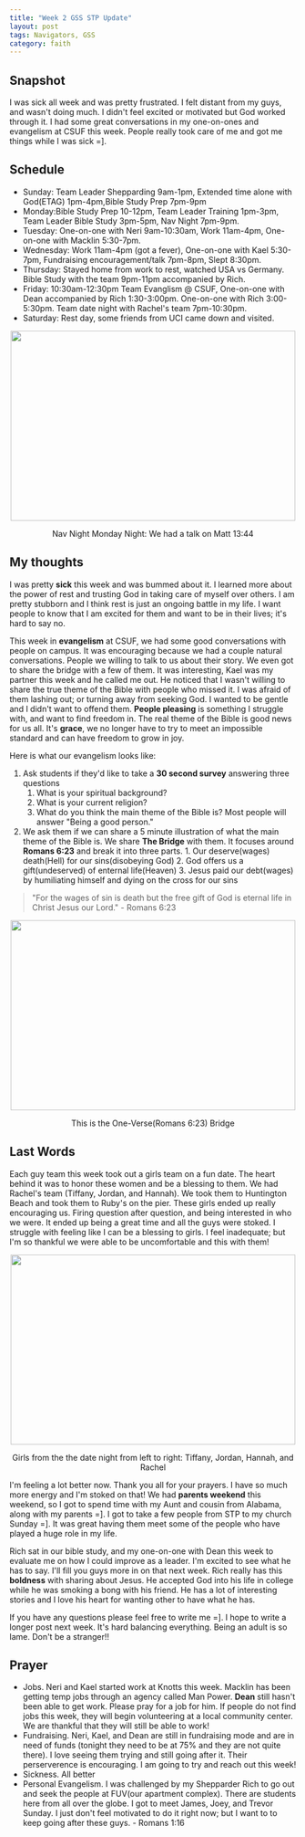```yaml
---
title: "Week 2 GSS STP Update"
layout: post
tags: Navigators, GSS
category: faith
---
```


Snapshot
------------
I was sick all week and was pretty frustrated. I felt distant from my guys, and wasn't doing much. I didn't feel excited or motivated but God worked through it. I had some great conversations in my one-on-ones and evangelism at CSUF this week. People really took care of me and got me things while I was sick =].

Schedule
-------------
- Sunday: Team Leader Shepparding 9am-1pm, Extended time alone with God(ETAG) 1pm-4pm,Bible Study Prep 7pm-9pm
- Monday:Bible Study Prep 10-12pm, Team Leader Training 1pm-3pm, Team Leader Bible Study 3pm-5pm, Nav Night 7pm-9pm.
- Tuesday: One-on-one with Neri 9am-10:30am, Work 11am-4pm, One-on-one with Macklin 5:30-7pm.
- Wednesday: Work 11am-4pm (got a fever), One-on-one with Kael 5:30-7pm, Fundraising encouragement/talk 7pm-8pm, Slept 8:30pm. 
- Thursday: Stayed home from work to rest, watched USA vs Germany. Bible Study with the team 9pm-11pm accompanied by Rich.
- Friday: 10:30am-12:30pm Team Evanglism @ CSUF, One-on-one with Dean accompanied by Rich 1:30-3:00pm. One-on-one with Rich 3:00-5:30pm. Team date night with Rachel's team 7pm-10:30pm. 
- Saturday: Rest day, some friends from UCI came down and visited.

<div style="text-align:center"><img src="https://farm4.staticflickr.com/3885/14562116835_3f4bf3eb4f.jpg" width="500" height="333" align="center"><p>Nav Night Monday Night: We had a talk on Matt 13:44</p></div>
	
My thoughts
-------------
I was pretty **sick** this week and was bummed about it. I learned more about the power of rest and trusting God in taking care of myself over others. I am pretty stubborn and I think rest is just an ongoing battle in my life. I want people to know that I am excited for them and want to be in their lives; it's hard to say no.

This week in **evangelism** at CSUF, we had some good conversations with people on campus. It was encouraging because we had a couple natural conversations. People we willing to talk to us about their story. We even got to share the bridge with a few of them. It was interesting,  Kael was my partner this week and he called me out. He noticed that I wasn't willing to share the true theme of the Bible with people who missed it. I was afraid of them lashing out; or turning away from seeking God. I wanted to be gentle and I didn't want to offend them. **People pleasing** is something I struggle with, and want to find freedom in. The real theme of the Bible is good news for us all. It's **grace**, we no longer have to try to meet an impossible standard and can have freedom to grow in joy.

Here is what our evangelism looks like:

1. Ask students if they'd like to take a **30 second survey** answering three questions
	1. What is your spiritual background?
	2. What is your current religion?
	3. What do you think the main theme of the Bible is? Most people will answer "Being a good person." 
2. We ask them if we can share a 5 minute illustration of what the main theme of the Bible is.
	We share **The Bridge** with them. It focuses around **Romans 6:23** and break it into three parts.
		1. Our deserve(wages) death(Hell) for our sins(disobeying God)
		2. God offers us a gift(undeserved) of enternal life(Heaven)
		3. Jesus paid our debt(wages) by humiliating himself and dying on the cross for our sins
> "For the wages of sin is death but the free gift of God is eternal life in Christ Jesus our Lord." - Romans 6:23		

<div style="text-align:center"><img src="https://farm6.staticflickr.com/5508/14375625257_f00c837375.jpg" width="500" height="333" align="center"><p>This is the One-Verse(Romans 6:23) Bridge</p></div>

Last Words
-------------
Each guy team this week took out a girls team on a fun date. The heart behind it was to honor these women and be a blessing to them. We had Rachel's team (Tiffany, Jordan, and Hannah). We took them to Huntington Beach and took them to Ruby's on the pier. These girls ended up really encouraging us. Firing question after question, and being interested in who we were. It ended up being a great time and all the guys were stoked. I struggle with feeling like I can be a blessing to girls. I feel inadequate; but I'm so thankful we were able to be uncomfortable and this with them!

<div style="text-align:center"><img src="https://farm4.staticflickr.com/3862/14375434970_132ef4c33d.jpg" width="500" height="333" align="center"><p>Girls from the the date night from left to right: Tiffany, Jordan, Hannah, and Rachel</p></div>

I'm feeling a lot better now. Thank you all for your prayers. I have so much more energy and I'm stoked on that! We had **parents weekend** this weekend, so I got to spend time with my Aunt and cousin from Alabama, along with my parents =]. I got to take a few people from STP to my church Sunday =]. It was great having them meet some of the people who have played a huge role in my life.

Rich sat in our bible study, and my one-on-one with Dean this week to evaluate me on how I could improve as a leader. I'm excited to see what he has to say. I'll fill you guys more in on that next week. Rich really has this **boldness** with sharing about Jesus. He accepted God into his life in college while he was smoking a bong with his friend. He has a lot of interesting stories and I love his heart for wanting other to have what he has.

If you have any questions please feel free to write me =]. I hope to write a longer post next week. It's hard balancing everything. Being an adult is so lame. Don't be a stranger!!

Prayer
-------------

- Jobs. Neri and Kael started work at Knotts this week. Macklin has been getting temp jobs through an agency called Man Power. **Dean** still hasn't been able to get work. Please pray for a job for him. If people do not find jobs this week, they will begin volunteering at a local community center. We are thankful that they will still be able to work!
- Fundraising. Neri, Kael, and Dean are still in fundraising mode and are in need of funds (tonight they need to be at 75% and they are not quite there). I love seeing them trying and still going after it. Their perserverence is encouraging. I am going to try and reach out this week!
- Sickness. All better
- Personal Evangelism. I was challenged by my Shepparder Rich to go out and seek the people at FUV(our apartment complex). There are students here from all over the globe. I got to meet James, Joey, and Trevor Sunday. I just don't feel motivated to do it right now; but I want to to keep going after these guys. - Romans 1:16